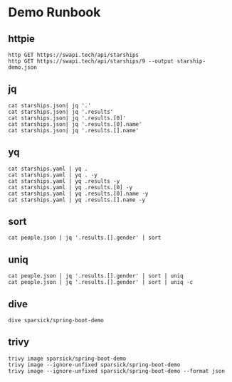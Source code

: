 # Demo Runbook

## httpie

```shell
http GET https://swapi.tech/api/starships
http GET https://swapi.tech/api/starships/9 --output starship-demo.json
```

## jq

```shell
cat starships.json| jq '.'
cat starships.json| jq '.results'
cat starships.json| jq '.results.[0]'
cat starships.json| jq '.results.[0].name'
cat starships.json| jq '.results.[].name'
```

## yq

```shell
cat starships.yaml | yq .
cat starships.yaml | yq . -y
cat starships.yaml | yq .results -y
cat starships.yaml | yq .results.[0] -y
cat starships.yaml | yq .results.[0].name -y
cat starships.yaml | yq .results.[].name -y

```

## sort
```shell
cat people.json | jq '.results.[].gender' | sort
```


## uniq

```shell
cat people.json | jq '.results.[].gender' | sort | uniq
cat people.json | jq '.results.[].gender' | sort | uniq -c
```


## dive

```shell
dive sparsick/spring-boot-demo
```


## trivy

```shell
trivy image sparsick/spring-boot-demo
trivy image --ignore-unfixed sparsick/spring-boot-demo
trivy image --ignore-unfixed sparsick/spring-boot-demo --format json
```

